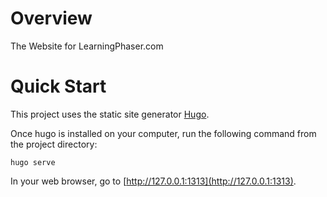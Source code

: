 # Overview

The Website for LearningPhaser.com

# Quick Start

This project uses the static site generator [Hugo](https://gohugo.io/).

Once hugo is installed on your computer, run the following command from 
the project directory:

`hugo serve`

In your web browser, go to [http://127.0.0.1:1313](http://127.0.0.1:1313).




